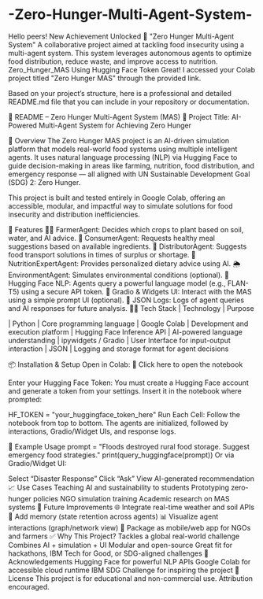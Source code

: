 # -Zero-Hunger-Multi-Agent-System-
Hello peers! New Achievement Unlocked 🚀 "Zero Hunger Multi-Agent System" A collaborative project aimed at tackling food insecurity using a multi-agent system. This system leverages autonomous agents to optimize food distribution, reduce waste, and improve access to nutrition.
Zero_Hunger_MAS
Using Hugging Face Token Great! I accessed your Colab project titled "Zero Hunger MAS" through the provided link.

Based on your project’s structure, here is a professional and detailed README.md file that you can include in your repository or documentation.

📘 README – Zero Hunger Multi-Agent System (MAS)
🧠 Project Title:
AI-Powered Multi-Agent System for Achieving Zero Hunger

📌 Overview
The Zero Hunger MAS project is an AI-driven simulation platform that models real-world food systems using multiple intelligent agents. It uses natural language processing (NLP) via Hugging Face to guide decision-making in areas like farming, nutrition, food distribution, and emergency response — all aligned with UN Sustainable Development Goal (SDG) 2: Zero Hunger.

This project is built and tested entirely in Google Colab, offering an accessible, modular, and impactful way to simulate solutions for food insecurity and distribution inefficiencies.

🚀 Features
🧑‍🌾 FarmerAgent: Decides which crops to plant based on soil, water, and AI advice.
🛒 ConsumerAgent: Requests healthy meal suggestions based on available ingredients.
🚚 DistributorAgent: Suggests food transport solutions in times of surplus or shortage.
🍎 NutritionExpertAgent: Provides personalized dietary advice using AI.
🌦️ EnvironmentAgent: Simulates environmental conditions (optional).
🤖 Hugging Face NLP: Agents query a powerful language model (e.g., FLAN-T5) using a secure API token.
🧩 Gradio & Widgets UI: Interact with the MAS using a simple prompt UI (optional).
📄 JSON Logs: Logs of agent queries and AI responses for future analysis.
🧑‍💻 Tech Stack
| Technology | Purpose

| Python | Core programming language
| Google Colab | Development and execution platform
| Hugging Face Inference API | AI-powered language understanding
| ipywidgets / Gradio | User Interface for input-output interaction
| JSON | Logging and storage format for agent decisions

📦 Installation & Setup
Open in Colab: 🔗 Click here to open the notebook

Enter your Hugging Face Token: You must create a Hugging Face account and generate a token from your settings. Insert it in the notebook where prompted:

HF_TOKEN = "your_huggingface_token_here"
Run Each Cell: Follow the notebook from top to bottom. The agents are initialized, followed by interactions, Gradio/Widget UIs, and response logs.

🧪 Example Usage
prompt = "Floods destroyed rural food storage. Suggest emergency food strategies."
print(query_huggingface(prompt))
Or via Gradio/Widget UI:

Select “Disaster Response”
Click “Ask”
View AI-generated recommendation
📈 Use Cases
Teaching AI and sustainability to students
Prototyping zero-hunger policies
NGO simulation training
Academic research on MAS systems
📌 Future Improvements
🌐 Integrate real-time weather and soil APIs
🧠 Add memory (state retention across agents)
📊 Visualize agent interactions (graph/network view)
📱 Package as mobile/web app for NGOs and farmers
✅ Why This Project?
Tackles a global real-world challenge
Combines AI + simulation + UI
Modular and open-source
Great fit for hackathons, IBM Tech for Good, or SDG-aligned challenges
🤝 Acknowledgements
Hugging Face for powerful NLP APIs
Google Colab for accessible cloud runtime
IBM SDG Challenge for inspiring the project
📜 License This project is for educational and non-commercial use. Attribution encouraged.
